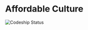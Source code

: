 Affordable Culture
==================


![Codeship Status](https://www.codeship.io/projects/c2dbc1c0-2a22-0131-56a2-4e4c4d1e1892/status)
